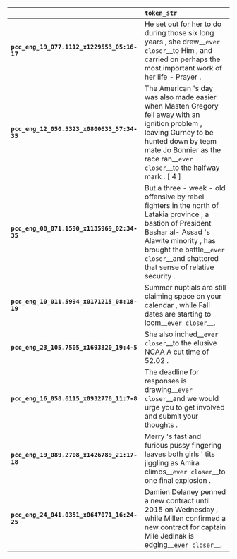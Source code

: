 |                                             | `token_str`                                                                                                                                                                                                                                    |
|:--------------------------------------------|:-----------------------------------------------------------------------------------------------------------------------------------------------------------------------------------------------------------------------------------------------|
| **`pcc_eng_19_077.1112_x1229553_05:16-17`** | He set out for her to do during those six long years , she drew__``ever closer``__to Him , and carried on perhaps the most important work of her life - Prayer .                                                                               |
| **`pcc_eng_12_050.5323_x0800633_57:34-35`** | The American 's day was also made easier when Masten Gregory fell away with an ignition problem , leaving Gurney to be hunted down by team mate Jo Bonnier as the race ran__``ever closer``__to the halfway mark . [ 4 ]                       |
| **`pcc_eng_08_071.1590_x1135969_02:34-35`** | But a three - week - old offensive by rebel fighters in the north of Latakia province , a bastion of President Bashar al- Assad 's Alawite minority , has brought the battle__``ever closer``__and shattered that sense of relative security . |
| **`pcc_eng_10_011.5994_x0171215_08:18-19`** | Summer nuptials are still claiming space on your calendar , while Fall dates are starting to loom__``ever closer``__.                                                                                                                          |
| **`pcc_eng_23_105.7505_x1693320_19:4-5`**   | She also inched__``ever closer``__to the elusive NCAA A cut time of 52.02 .                                                                                                                                                                    |
| **`pcc_eng_16_058.6115_x0932778_11:7-8`**   | The deadline for responses is drawing__``ever closer``__and we would urge you to get involved and submit your thoughts .                                                                                                                       |
| **`pcc_eng_19_089.2708_x1426789_21:17-18`** | Merry 's fast and furious pussy fingering leaves both girls ' tits jiggling as Amira climbs__``ever closer``__to one final explosion .                                                                                                         |
| **`pcc_eng_24_041.0351_x0647071_16:24-25`** | Damien Delaney penned a new contract until 2015 on Wednesday , while Millen confirmed a new contract for captain Mile Jedinak is edging__``ever closer``__.                                                                                    |